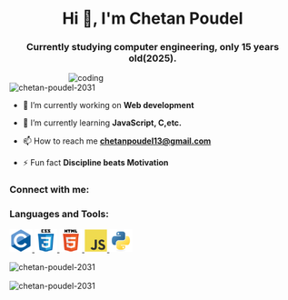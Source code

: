 <h1 align="center">Hi 👋, I'm Chetan Poudel</h1>
<h3 align="center">Currently studying computer engineering, only 15 years old(2025).</h3>

<img align="right" alt="coding" width="400" src="https://cdn.dribbble.com/users/1162077/screenshots/3848914/programmer.gif">


<p align="left"> <img src="https://komarev.com/ghpvc/?username=chetan-poudel-2031&label=Profile%20views&color=0e75b6&style=flat" alt="chetan-poudel-2031" /> </p>

- 🔭 I’m currently working on **Web development**

- 🌱 I’m currently learning **JavaScript, C,etc.**

- 📫 How to reach me **chetanpoudel13@gmail.com**

- ⚡ Fun fact **Discipline beats Motivation**

<h3 align="left">Connect with me:</h3>
<p align="left">
</p>

<h3 align="left">Languages and Tools:</h3>
<p align="left"> <a href="https://www.cprogramming.com/" target="_blank" rel="noreferrer"> <img src="https://raw.githubusercontent.com/devicons/devicon/master/icons/c/c-original.svg" alt="c" width="40" height="40"/> </a> <a href="https://www.w3schools.com/css/" target="_blank" rel="noreferrer"> <img src="https://raw.githubusercontent.com/devicons/devicon/master/icons/css3/css3-original-wordmark.svg" alt="css3" width="40" height="40"/> </a> <a href="https://www.w3.org/html/" target="_blank" rel="noreferrer"> <img src="https://raw.githubusercontent.com/devicons/devicon/master/icons/html5/html5-original-wordmark.svg" alt="html5" width="40" height="40"/> </a> <a href="https://developer.mozilla.org/en-US/docs/Web/JavaScript" target="_blank" rel="noreferrer"> <img src="https://raw.githubusercontent.com/devicons/devicon/master/icons/javascript/javascript-original.svg" alt="javascript" width="40" height="40"/> </a> <a href="https://www.python.org" target="_blank" rel="noreferrer"> <img src="https://raw.githubusercontent.com/devicons/devicon/master/icons/python/python-original.svg" alt="python" width="40" height="40"/> </a> </p>

<p><img align="center" src="https://github-readme-stats.vercel.app/api/top-langs?username=chetan-poudel-2031&show_icons=true&locale=en&layout=compact" alt="chetan-poudel-2031" /></p>

<p><img align="center" src="https://github-readme-streak-stats.herokuapp.com/?user=chetan-poudel-2031&" alt="chetan-poudel-2031" /></p>
